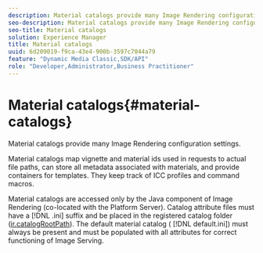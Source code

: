 ```yaml
---
description: Material catalogs provide many Image Rendering configuration settings.
seo-description: Material catalogs provide many Image Rendering configuration settings.
seo-title: Material catalogs
solution: Experience Manager
title: Material catalogs
uuid: 6d209019-f9ca-43e4-900b-3597c7044a79
feature: "Dynamic Media Classic,SDK/API"
role: "Developer,Administrator,Business Practitioner"
---
```


# Material catalogs{#material-catalogs}

Material catalogs provide many Image Rendering configuration settings.

 Material catalogs map vignette and material ids used in requests to actual file paths, can store all metadata associated with materials, and provide containers for templates. They keep track of ICC profiles and command macros.

Material catalogs are accessed only by the Java component of Image Rendering (co-located with the Platform Server). Catalog attribute files must have a [!DNL .ini] suffix and be placed in the registered catalog folder ([ir.catalogRootPath](../../../../../../ir-api/server-admin/image-rendering-api-ref/c-ir-server-administration/c-ir-configuration-settings-reference/c-ir-catalog-folder.md#concept-1c1d308112054bb99e3895c3fb8ca5f7)). The default material catalog ( [!DNL default.ini]) must always be present and must be populated with all attributes for correct functioning of Image Serving. 
